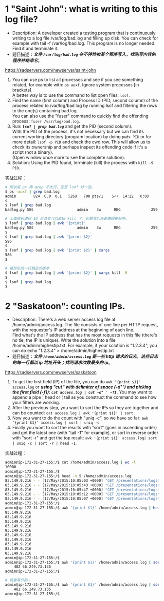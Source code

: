 
# 1 "Saint John": what is writing to this log file?
- Description: A developer created a testing program that is continuously writing to a log file /var/log/bad.log and filling up disk. You can check for example with tail -f /var/log/bad.log. This program is no longer needed. Find it and terminate it.
- 题目描述：***文件 `/var/log/bad.log` 在不停地被某个程序写入，找到写内容的程序并结束它***。

https://sadservers.com/newserver/saint-john
1. You can use ps to list all processes and see if you see something related, for example with: `ps auxf`. Ignore system processes [in brackets]. <br> A better way is to use the command to list open files: `lsof`.
2. Find the name (first column) and Process ID (PID, second column) of the process related to /var/log/bad.log by running lsof and filtering the rows to the one(s) containing bad.log. <br> You can also use the "fuser" command to quickly find the offending process: `fuser /var/log/bad.log`.
3. Run: ***`lsof | grep bad.log`*** and get the PID (second column). <br> With the PID of the process, it's not necessary but we can find its current working directory (program location) by doing `pwdx PID` or for more detail: `lsof -p PID` and check the cwd row. This will allow us to check its ownership and perhaps inspect its offending code if it's a script (not a binary). <br> (Open window once more to see the complete solution).
4. Solution: Using the PID found, terminate (kill) the process with `kill -9 PID`.

实战过程：
```sh
# 所以用 ps 再 grep 不太行，还是 lsof 好一些。
$ ps -auxf | grep bad.log
admin        824  0.0  0.1   5268   700 pts/1    S<+  14:22   0:00                  \_ grep bad.log
$
$ lsof | grep bad.log
badlog.py 586                    admin    3w      REG              259,1    33687 265802 /var/log/bad.log

# 上面得到进程 ID 后其实可以直接 kill 了，但是我们还是做得更好些。
$ lsof | grep bad.log | awk '{print}'
badlog.py 586                    admin    3w      REG              259,1    63248 265802 /var/log/bad.log
$ 
$ lsof | grep bad.log | awk '{print $2}'
586
$ 
$ lsof | grep bad.log | awk '{print $2}' | xargs
586
$ 

# 最终形成一行搞定的版本
$ lsof | grep bad.log | awk '{print $2}' | xargs kill -9
$ 
$ lsof | grep bad.log
$ 
```

# 2 "Saskatoon": counting IPs.
- Description: There's a web server access log file at /home/admin/access.log. The file consists of one line per HTTP request, with the requester's IP address at the beginning of each line. <br> Find what's the IP address that has the most requests in this file (there's no tie; the IP is unique). Write the solution into a file /home/admin/highestip.txt. For example, if your solution is "1.2.3.4", you can do echo "1.2.3.4" > /home/admin/highestip.txt
- 题目描述：***文件 `/home/admin/access.log` 是一些 http 请求的日志，这些日志的每一行都以 ip 地址开头；找到请求次数最多的 ip***。

https://sadservers.com/newserver/saskatoon
1. To get the first field (IP) of the file, you can do `awk '{print $1}' access.log` or ***using "cut" with delimiter of space (-d' ') and picking the first field (-f1): `cat access.log | cut -d' ' -f1`***. You may want to append a pipe | head or | tail as you construct the command to see how your filters are working.
2. After the previous step, you want to sort the IPs so they are together and can be counted: `cat access.log | awk '{print $1}' | sort`
3. Now you want to do the count with "uniq -c", so we have so far: `awk '{print $1}' access.log | sort | uniq -c`
4. Finally you want to sort the results with "sort" (goes in ascending order) and get the latest one (with "tail -1" for example), or sort in reverse order with "sort -r" and get the top result: `awk '{print $1}' access.log| sort | uniq -c | sort -r | head -1`.

实战过程：
```sh
admin@ip-172-31-27-155:/$ cat /home/admin/access.log | wc -l
10000
admin@ip-172-31-27-155:/$ 
admin@ip-172-31-27-155:/$ head -n 5 /home/admin/access.log 
83.149.9.216 - - [17/May/2015:10:05:03 +0000] "GET /presentations/logstash-monitorama-2013/images/kibana-search.png HTTP/1.1" 200 203023 "http://semicomplete.com/presentations/logstash-monitorama-2013/" "Mozilla/5.0 (Macintosh; Intel Mac OS X 10_9_1) AppleWebKit/537.36 (KHTML, like Gecko) Chrome/32.0.1700.77 Safari/537.36"
83.149.9.216 - - [17/May/2015:10:05:43 +0000] "GET /presentations/logstash-monitorama-2013/images/kibana-dashboard3.png HTTP/1.1" 200 171717 "http://semicomplete.com/presentations/logstash-monitorama-2013/" "Mozilla/5.0 (Macintosh; Intel Mac OS X 10_9_1) AppleWebKit/537.36 (KHTML, like Gecko) Chrome/32.0.1700.77 Safari/537.36"
83.149.9.216 - - [17/May/2015:10:05:47 +0000] "GET /presentations/logstash-monitorama-2013/plugin/highlight/highlight.js HTTP/1.1" 200 26185 "http://semicomplete.com/presentations/logstash-monitorama-2013/" "Mozilla/5.0 (Macintosh; Intel Mac OS X 10_9_1) AppleWebKit/537.36 (KHTML, like Gecko) Chrome/32.0.1700.77 Safari/537.36"
83.149.9.216 - - [17/May/2015:10:05:12 +0000] "GET /presentations/logstash-monitorama-2013/plugin/zoom-js/zoom.js HTTP/1.1" 200 7697 "http://semicomplete.com/presentations/logstash-monitorama-2013/" "Mozilla/5.0 (Macintosh; Intel Mac OS X 10_9_1) AppleWebKit/537.36 (KHTML, like Gecko) Chrome/32.0.1700.77 Safari/537.36"
83.149.9.216 - - [17/May/2015:10:05:07 +0000] "GET /presentations/logstash-monitorama-2013/plugin/notes/notes.js HTTP/1.1" 200 2892 "http://semicomplete.com/presentations/logstash-monitorama-2013/" "Mozilla/5.0 (Macintosh; Intel Mac OS X 10_9_1) AppleWebKit/537.36 (KHTML, like Gecko) Chrome/32.0.1700.77 Safari/537.36"
admin@ip-172-31-27-155:/$
admin@ip-172-31-27-155:/$ awk '{print $1}' /home/admin/access.log | head
83.149.9.216
83.149.9.216
83.149.9.216
83.149.9.216
83.149.9.216
83.149.9.216
83.149.9.216
83.149.9.216
83.149.9.216
83.149.9.216
admin@ip-172-31-27-155:/$
admin@ip-172-31-27-155:/$ awk '{print $1}' /home/admin/access.log | sort | uniq -c | sort -r | head -1
    482 66.249.73.135
admin@ip-172-31-27-155:/$ 

# 或者等价的： 
admin@ip-172-31-27-155:/$ awk '{print $1}' /home/admin/access.log | sort | uniq -c | sort | tail -1
    482 66.249.73.135
admin@ip-172-31-27-155:/$
```
